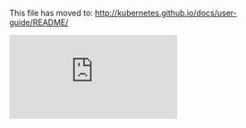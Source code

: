 <!-- BEGIN MUNGE: UNVERSIONED_WARNING -->


<!-- END MUNGE: UNVERSIONED_WARNING -->

This file has moved to: http://kubernetes.github.io/docs/user-guide/README/




<!-- BEGIN MUNGE: IS_VERSIONED -->
<!-- TAG IS_VERSIONED -->
<!-- END MUNGE: IS_VERSIONED -->


<!-- BEGIN MUNGE: GENERATED_ANALYTICS -->
[![Analytics](https://kubernetes-site.appspot.com/UA-36037335-10/GitHub/docs/user-guide/README.md?pixel)]()
<!-- END MUNGE: GENERATED_ANALYTICS -->
